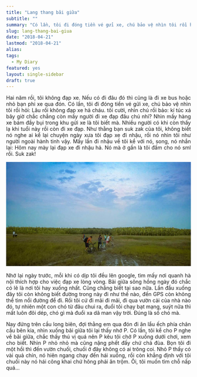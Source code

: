 ```yaml
---
title: "Lang thang bãi giữa"
subtitle: ""
summary: "Có lần, tôi đi đóng tiền vé gửi xe, chú bảo vệ nhìn tôi rồi hỏi: Lâu rồi không đạp xe hả cháu. Tôi cười, nhìn chú rồi bảo: kí túc xá bây giờ chắc chẳng còn mấy người đi xe đạp đâu chú nhỉ?"
slug: lang-thang-bai-giua
date: "2018-04-21"
lastmod: "2018-04-21"
alias:
tags:
  - My Diary
featured: yes
layout: single-sidebar
draft: true
---
```


<p style = "text-align: justify">Hai năm rồi, tôi không đạp xe. Nếu có đi đâu đó thì cũng là đi xe bus hoặc nhỏ bạn phi xe qua đón. Có lần, tôi đi đóng tiền vé gửi xe, chú bảo vệ nhìn tôi rồi hỏi: Lâu rồi không đạp xe hả cháu. tôi cười, nhìn chú rồi bảo: kí túc xá bây giờ chắc chẳng còn mấy người đi xe đạp đâu chú nhỉ? Nhìn mấy hàng xe bám đầy bụi trong khu gửi xe là tôi biết mà. Nhiều người có khi còn thấy lạ khi tuổi này rồi còn đi xe đạp. Như thằng bạn suk zak của tôi, không biết nó nghe ai kể lại chuyện ngày xưa tôi đạp xe đi nhậu, rồi nó nhìn tôi như người ngoài hành tinh vậy. Mấy lần đi nhậu về tôi kể với nó, song, nó nhắn lại: Hôm nay mày lại đạp xe đi nhậu hả. Nó mà ở gần là tôi đấm cho nó sml rồi. Suk zak!</p>

<p align="center"><img src="lang-thang.jpg" style="max-width:100%"></p>

<p style = "text-align: justify">Nhớ lại ngày trước, mỗi khi có dịp tôi đều lên google, tìm mấy nơi quanh hà nội thích hợp cho việc đạp xe lòng vòng. Bãi giữa sông hồng ngày đó chắc có lẽ là nơi tôi hay xuống nhất. Cũng chẳng biết tại sao nữa. Lần đầu xuống đây tôi còn không biết đường trong này đi như thế nào, đến GPS còn không thể tìm nổi đường để đi. Rồi tôi cứ đi mãi đi mãi, đi qua vườn cải của nhà nào đó, tự nhiên một con chó từ đâu chui ra, đuổi tôi chạy bạt mạng, suýt nữa thì mất luôn đôi dép, chó gì mà đuổi xa dã man vậy trời. Đúng là số chó mà.</p>

<p style = "text-align: justify">Nay đứng trên cầu long biên, đợi thằng em qua đón đi ăn lẩu ếch phía chân cầu bên kia, nhìn xuống bãi giữa tôi lại thấy nhớ P. Có lần, tôi kể cho P nghe về bãi giữa, chắc thấy thú vị quá nên P kêu tôi chở P xuống dưới chơi, xem cho biết. Nhìn P nhỏ nhỏ mà cũng nặng phết đấy chứ chả đùa. Bọn tôi đi một hồi thì đến vườn chuối, chuối ở đây không có ai trông coi. Nhỏ P thấy có vài quả chín, nó hiên ngang chạy đến hái xuống, rồi còn khẳng định với tôi chuối này nó hái công khai chứ hông phải ăn trộm. Ôi, tôi muốn tìm chỗ nấp quá...</p>
